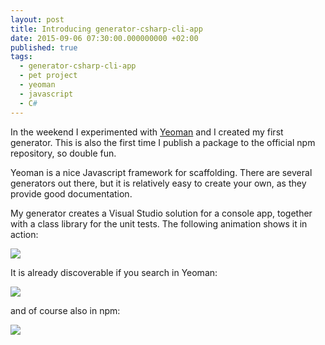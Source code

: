 ```yaml
---
layout: post
title: Introducing generator-csharp-cli-app
date: 2015-09-06 07:30:00.000000000 +02:00
published: true
tags:
  - generator-csharp-cli-app
  - pet project
  - yeoman
  - javascript
  - C#
---
```


In the weekend I experimented with <a href="http://yeoman.io/">Yeoman</a> and I
created my first generator. This is also the first time I publish a package to
the official npm repository, so double fun.<!--more-->

Yeoman is a nice Javascript framework for scaffolding. There are several
generators out there, but it is relatively easy to create your own, as they
provide good documentation.

My generator creates a Visual Studio solution for a console app, together with a
class library for the unit tests. The following animation shows it in action:

<img src="{{ site.baseurl }}/assets/2015/09/generator-csharp-cli-app-in-action.gif" />

It is already discoverable if you search in Yeoman:

<img src="{% link /assets/2015/09/yeoman-generator-csharp-cli-app.png %}" />

and of course also in npm:

<img src="{% link /assets/2015/09/npm-generator-csharp-cli-app.png %}" />
